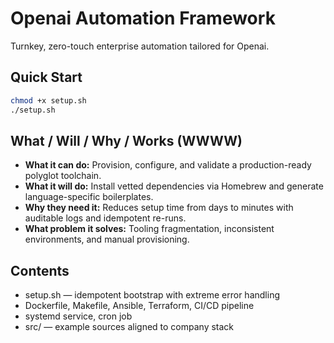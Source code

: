 # Openai Automation Framework

Turnkey, zero-touch enterprise automation tailored for Openai.

## Quick Start
```bash
chmod +x setup.sh
./setup.sh
```

## What / Will / Why / Works (WWWW)
- **What it can do:** Provision, configure, and validate a production-ready polyglot toolchain.
- **What it will do:** Install vetted dependencies via Homebrew and generate language-specific boilerplates.
- **Why they need it:** Reduces setup time from days to minutes with auditable logs and idempotent re-runs.
- **What problem it solves:** Tooling fragmentation, inconsistent environments, and manual provisioning.

## Contents
- setup.sh — idempotent bootstrap with extreme error handling
- Dockerfile, Makefile, Ansible, Terraform, CI/CD pipeline
- systemd service, cron job
- src/ — example sources aligned to company stack
